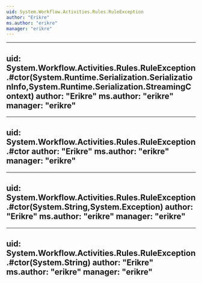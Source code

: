 ```yaml
---
uid: System.Workflow.Activities.Rules.RuleException
author: "Erikre"
ms.author: "erikre"
manager: "erikre"
---
```


---
uid: System.Workflow.Activities.Rules.RuleException.#ctor(System.Runtime.Serialization.SerializationInfo,System.Runtime.Serialization.StreamingContext)
author: "Erikre"
ms.author: "erikre"
manager: "erikre"
---

---
uid: System.Workflow.Activities.Rules.RuleException.#ctor
author: "Erikre"
ms.author: "erikre"
manager: "erikre"
---

---
uid: System.Workflow.Activities.Rules.RuleException.#ctor(System.String,System.Exception)
author: "Erikre"
ms.author: "erikre"
manager: "erikre"
---

---
uid: System.Workflow.Activities.Rules.RuleException.#ctor(System.String)
author: "Erikre"
ms.author: "erikre"
manager: "erikre"
---
